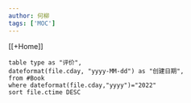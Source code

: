 ```yaml
---
author: 何柳
tags: ['MOC']
---
```

[[+Home]]



```dataview
table type as "评价",
dateformat(file.cday, "yyyy-MM-dd") as "创建日期",
from #Book 
where dateformat(file.cday,"yyyy")="2022"
sort file.ctime DESC
```


